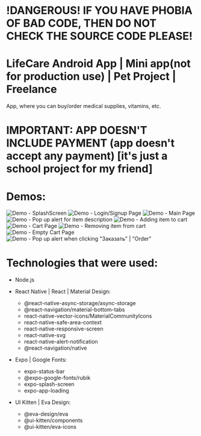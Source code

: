 # !DANGEROUS! IF YOU HAVE PHOBIA OF BAD CODE, THEN DO NOT CHECK THE SOURCE CODE PLEASE!


# LifeCare Android App | Mini app(not for production use) | Pet Project | Freelance
App, where you can buy/order medical supplies, vitamins, etc.

# IMPORTANT: APP DOESN'T INCLUDE PAYMENT (app doesn't accept any payment) [it's just a school project for my friend]


# Demos:
![Demo - SplashScreen](https://user-images.githubusercontent.com/69082498/172141656-02c02528-dee4-43b3-bf91-37cd5d89c631.png)
![Demo - Login/Signup Page](https://user-images.githubusercontent.com/69082498/172141819-13346d30-678c-46bc-8230-7d3ceccba9d9.png)
![Demo - Main Page](https://user-images.githubusercontent.com/69082498/172141971-afdf4b50-a95e-4a72-bb0c-d0df8afbded4.png)
![Demo - Pop up alert for item description](https://user-images.githubusercontent.com/69082498/172142052-ff91c048-4fb1-49c7-ad7d-0a2a5703c5c5.png)
![Demo - Adding item to cart](https://user-images.githubusercontent.com/69082498/172142127-bd3df554-ab71-45fb-9d7b-198de5864b89.png)
![Demo - Cart Page](https://user-images.githubusercontent.com/69082498/172142192-8337bd90-caf0-41c2-b8bb-39fe9d29ee1c.png)
![Demo - Removing item from cart](https://user-images.githubusercontent.com/69082498/172142203-be7c9ef7-405b-4c92-99c8-b4855226f871.png)
![Demo - Empty Cart Page](https://user-images.githubusercontent.com/69082498/172142253-3b4c506e-1716-4de3-8a46-ca7aba3a2ceb.png)
![Demo - Pop up alert when clicking "Заказать" | "Order"](https://user-images.githubusercontent.com/69082498/172142332-f6cfff4a-0afb-436b-9a9c-cc184897df75.png)


# Technologies that were used:
 - Node.js

 - React Native | React | Material Design:
   - @react-native-async-storage/async-storage
   - @react-navigation/material-bottom-tabs
   - react-native-vector-icons/MaterialCommunityIcons
   - react-native-safe-area-context
   - react-native-responsive-screen
   - react-native-svg
   - react-native-alert-notification
   - @react-navigation/native

 - Expo | Google Fonts:
   - expo-status-bar
   - @expo-google-fonts/rubik
   - expo-splash-screen
   - expo-app-loading

 - UI Kitten | Eva Design:
   - @eva-design/eva
   - @ui-kitten/components
   - @ui-kitten/eva-icons
